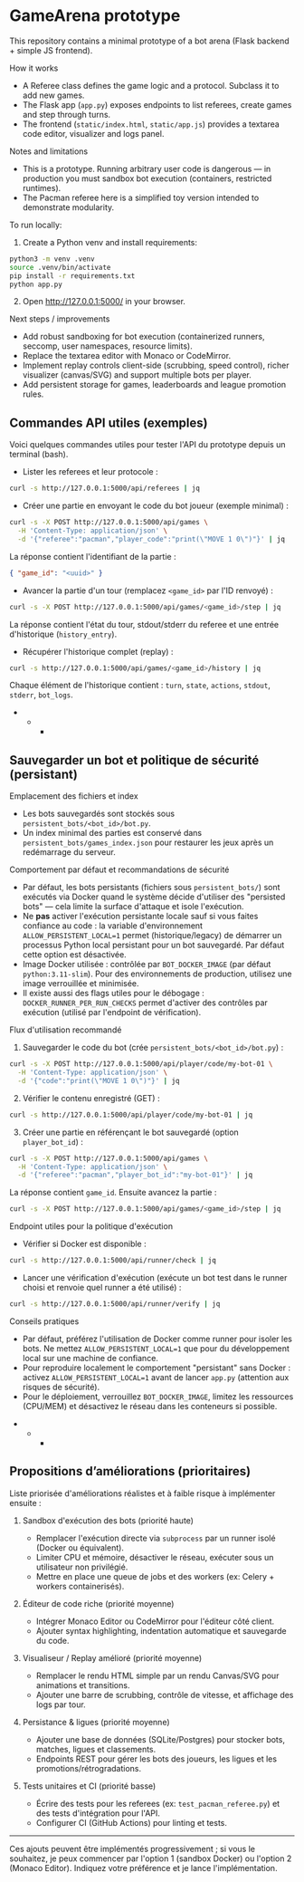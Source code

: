 # GameArena prototype

This repository contains a minimal prototype of a bot arena (Flask backend + simple JS frontend).

How it works
- A Referee class defines the game logic and a protocol. Subclass it to add new games.
- The Flask app (`app.py`) exposes endpoints to list referees, create games and step through turns.
- The frontend (`static/index.html`, `static/app.js`) provides a textarea code editor, visualizer and logs panel.

Notes and limitations
- This is a prototype. Running arbitrary user code is dangerous — in production you must sandbox bot execution (containers, restricted runtimes).
- The Pacman referee here is a simplified toy version intended to demonstrate modularity.

To run locally:

1. Create a Python venv and install requirements:

```bash
python3 -m venv .venv
source .venv/bin/activate
pip install -r requirements.txt
python app.py
```

2. Open http://127.0.0.1:5000/ in your browser.

Next steps / improvements
- Add robust sandboxing for bot execution (containerized runners, seccomp, user namespaces, resource limits).
- Replace the textarea editor with Monaco or CodeMirror.
- Implement replay controls client-side (scrubbing, speed control), richer visualizer (canvas/SVG) and support multiple bots per player.
- Add persistent storage for games, leaderboards and league promotion rules.

## Commandes API utiles (exemples)

Voici quelques commandes utiles pour tester l'API du prototype depuis un terminal (bash).

- Lister les referees et leur protocole :

```bash
curl -s http://127.0.0.1:5000/api/referees | jq
```

- Créer une partie en envoyant le code du bot joueur (exemple minimal) :

```bash
curl -s -X POST http://127.0.0.1:5000/api/games \
  -H 'Content-Type: application/json' \
  -d '{"referee":"pacman","player_code":"print(\"MOVE 1 0\")"}' | jq
```

La réponse contient l'identifiant de la partie :

```json
{ "game_id": "<uuid>" }
```

- Avancer la partie d'un tour (remplacez `<game_id>` par l'ID renvoyé) :

```bash
curl -s -X POST http://127.0.0.1:5000/api/games/<game_id>/step | jq
```

La réponse contient l'état du tour, stdout/stderr du referee et une entrée d'historique (`history_entry`).

- Récupérer l'historique complet (replay) :

```bash
curl -s http://127.0.0.1:5000/api/games/<game_id>/history | jq
```

Chaque élément de l'historique contient : `turn`, `state`, `actions`, `stdout`, `stderr`, `bot_logs`.

+ + +

## Sauvegarder un bot et politique de sécurité (persistant)

Emplacement des fichiers et index
- Les bots sauvegardés sont stockés sous `persistent_bots/<bot_id>/bot.py`.
- Un index minimal des parties est conservé dans `persistent_bots/games_index.json` pour restaurer les jeux après un redémarrage du serveur.

Comportement par défaut et recommandations de sécurité
- Par défaut, les bots persistants (fichiers sous `persistent_bots/`) sont exécutés via Docker quand le système décide d'utiliser des "persisted bots" — cela limite la surface d'attaque et isole l'exécution.
- Ne **pas** activer l'exécution persistante locale sauf si vous faites confiance au code : la variable d'environnement `ALLOW_PERSISTENT_LOCAL=1` permet (historique/legacy) de démarrer un processus Python local persistant pour un bot sauvegardé. Par défaut cette option est désactivée.
- Image Docker utilisée : contrôlée par `BOT_DOCKER_IMAGE` (par défaut `python:3.11-slim`). Pour des environnements de production, utilisez une image verrouillée et minimisée.
- Il existe aussi des flags utiles pour le débogage : `DOCKER_RUNNER_PER_RUN_CHECKS` permet d'activer des contrôles par exécution (utilisé par l'endpoint de vérification).

Flux d'utilisation recommandé
1. Sauvegarder le code du bot (crée `persistent_bots/<bot_id>/bot.py`) :

```bash
curl -s -X POST http://127.0.0.1:5000/api/player/code/my-bot-01 \
  -H 'Content-Type: application/json' \
  -d '{"code":"print(\"MOVE 1 0\")"}' | jq
```

2. Vérifier le contenu enregistré (GET) :

```bash
curl -s http://127.0.0.1:5000/api/player/code/my-bot-01 | jq
```

3. Créer une partie en référençant le bot sauvegardé (option `player_bot_id`) :

```bash
curl -s -X POST http://127.0.0.1:5000/api/games \
  -H 'Content-Type: application/json' \
  -d '{"referee":"pacman","player_bot_id":"my-bot-01"}' | jq
```

La réponse contient `game_id`. Ensuite avancez la partie :

```bash
curl -s -X POST http://127.0.0.1:5000/api/games/<game_id>/step | jq
```

Endpoint utiles pour la politique d'exécution
- Vérifier si Docker est disponible :

```bash
curl -s http://127.0.0.1:5000/api/runner/check | jq
```

- Lancer une vérification d'exécution (exécute un bot test dans le runner choisi et renvoie quel runner a été utilisé) :

```bash
curl -s http://127.0.0.1:5000/api/runner/verify | jq
```

Conseils pratiques
- Par défaut, préférez l'utilisation de Docker comme runner pour isoler les bots. Ne mettez `ALLOW_PERSISTENT_LOCAL=1` que pour du développement local sur une machine de confiance.
- Pour reproduire localement le comportement "persistant" sans Docker : activez `ALLOW_PERSISTENT_LOCAL=1` avant de lancer `app.py` (attention aux risques de sécurité).
- Pour le déploiement, verrouillez `BOT_DOCKER_IMAGE`, limitez les ressources (CPU/MEM) et désactivez le réseau dans les conteneurs si possible.

+ + +

## Propositions d’améliorations (prioritaires)

Liste priorisée d'améliorations réalistes et à faible risque à implémenter ensuite :

1. Sandbox d'exécution des bots (priorité haute)
   - Remplacer l'exécution directe via `subprocess` par un runner isolé (Docker ou équivalent).
   - Limiter CPU et mémoire, désactiver le réseau, exécuter sous un utilisateur non privilégié.
   - Mettre en place une queue de jobs et des workers (ex: Celery + workers containerisés).

2. Éditeur de code riche (priorité moyenne)
   - Intégrer Monaco Editor ou CodeMirror pour l'éditeur côté client.
   - Ajouter syntax highlighting, indentation automatique et sauvegarde du code.

3. Visualiseur / Replay amélioré (priorité moyenne)
   - Remplacer le rendu HTML simple par un rendu Canvas/SVG pour animations et transitions.
   - Ajouter une barre de scrubbing, contrôle de vitesse, et affichage des logs par tour.

4. Persistance & ligues (priorité moyenne)
   - Ajouter une base de données (SQLite/Postgres) pour stocker bots, matches, ligues et classements.
   - Endpoints REST pour gérer les bots des joueurs, les ligues et les promotions/rétrogradations.

5. Tests unitaires et CI (priorité basse)
   - Écrire des tests pour les referees (ex: `test_pacman_referee.py`) et des tests d'intégration pour l'API.
   - Configurer CI (GitHub Actions) pour linting et tests.

---

Ces ajouts peuvent être implémentés progressivement ; si vous le souhaitez, je peux commencer par l'option 1 (sandbox Docker) ou l'option 2 (Monaco Editor). Indiquez votre préférence et je lance l'implémentation.
